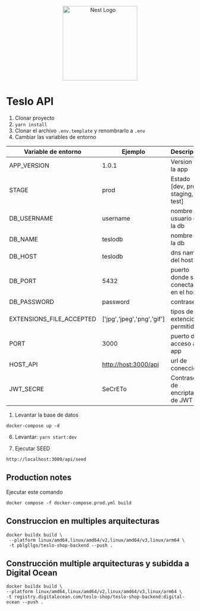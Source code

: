 <p align="center">
  <a href="http://nestjs.com/" target="blank"><img src="https://nestjs.com/img/logo-small.svg" width="200" alt="Nest Logo" /></a>
</p>

# Teslo API

1. Clonar proyecto
2. ```yarn install```
3. Clonar el archivo ```.env.template``` y renombrarlo a ```.env```
4. Cambiar las variables de entorno

|Variable de entorno|Ejemplo|Descripción|
|---|---|---|
| APP_VERSION |1.0.1| Version de la app|
| STAGE |prod| Estado [dev, prod, staging, test] |
| DB_USERNAME | username | nombre de usuario de la db |
| DB_NAME |teslodb | nombre de la db |
| DB_HOST |teslodb | dns name/ip del host  |
| DB_PORT |5432 | puerto donde se conectará en el host |
| DB_PASSWORD | password | contraseña |
| EXTENSIONS_FILE_ACCEPTED | ['jpg','jpeg','png','gif'] | tipos de extenciones permitidas |
| PORT | 3000 | puerto de acceso a la app |
| HOST_API | <http://host:3000/api> | url de conección  |
| JWT_SECRE | SeCrETo| Contraseña de encriptación de JWT|

1. Levantar la base de datos

```$bash
docker-compose up -d
```

6. Levantar: ```yarn start:dev```

7. Ejecutar SEED

```
http://localhost:3000/api/seed
```

## Production notes

Ejecutar este comando

```$bash
docker compose -f docker-compose.prod.yml build
```

## Construccion en multiples arquitecturas

```$bash
docker buildx build \                                            
 --platform linux/amd64,linux/amd64/v2,linux/amd64/v3,linux/arm64 \
 -t pblgllgs/teslo-shop-backend --push .
```
## Construcción multiple arquitecturas y subidda a Digital Ocean
```$bash
docker buildx build \
--platform linux/amd64,linux/amd64/v2,linux/amd64/v3,linux/arm64 \
-t registry.digitalocean.com/teslo-shop/teslo-shop-backend:digital-ocean --push .
```

